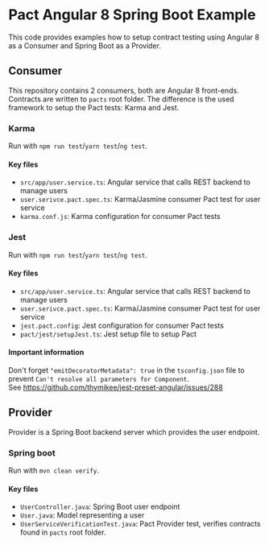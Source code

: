 # Pact Angular 8 Spring Boot Example

This code provides examples how to setup contract testing using Angular 8 as a Consumer and Spring Boot as a Provider.

## Consumer
This repository contains 2 consumers, both are Angular 8 front-ends. Contracts are written to `pacts` root folder.
The difference is the used framework to setup the Pact tests: Karma and Jest.

### Karma
Run with `npm run test`/`yarn test`/`ng test`.

#### Key files
- `src/app/user.service.ts`: Angular service that calls REST backend to manage users
- `user.serivce.pact.spec.ts`: Karma/Jasmine consumer Pact test for user service
- `karma.conf.js`: Karma configuration for consumer Pact tests

### Jest
Run with `npm run test`/`yarn test`/`ng test`.

#### Key files
- `src/app/user.service.ts`: Angular service that calls REST backend to manage users
- `user.serivce.pact.spec.ts`: Karma/Jasmine consumer Pact test for user service
- `jest.pact.config`: Jest configuration for consumer Pact tests
- `pact/jest/setupJest.ts`: Jest setup file to setup Pact

#### Important information
Don't forget `"emitDecoratorMetadata": true` in the `tsconfig.json` file to prevent `Can't resolve all parameters for Component`.  
See https://github.com/thymikee/jest-preset-angular/issues/288

## Provider
Provider is a Spring Boot backend server which provides the user endpoint.

### Spring boot
Run with `mvn clean verify`.

#### Key files
- `UserController.java`: Spring Boot user endpoint
- `User.java`: Model representing a user
- `UserServiceVerificationTest.java`: Pact Provider test, verifies contracts found in `pacts` root folder.

